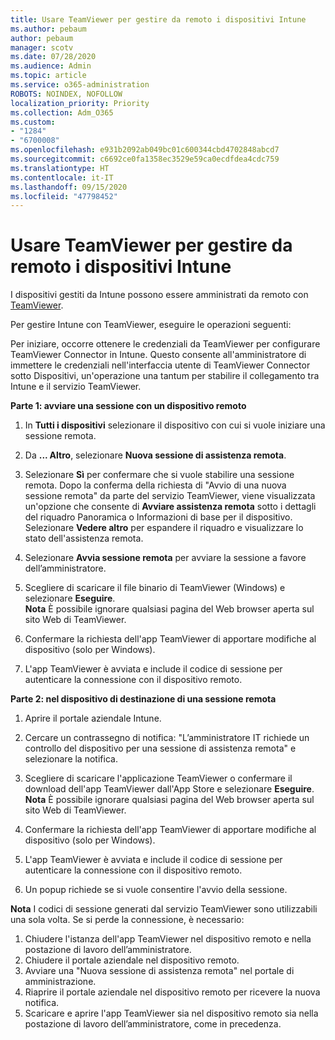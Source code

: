 ```yaml
---
title: Usare TeamViewer per gestire da remoto i dispositivi Intune
ms.author: pebaum
author: pebaum
manager: scotv
ms.date: 07/28/2020
ms.audience: Admin
ms.topic: article
ms.service: o365-administration
ROBOTS: NOINDEX, NOFOLLOW
localization_priority: Priority
ms.collection: Adm_O365
ms.custom:
- "1284"
- "6700008"
ms.openlocfilehash: e931b2092ab049bc01c600344cbd4702848abcd7
ms.sourcegitcommit: c6692ce0fa1358ec3529e59ca0ecdfdea4cdc759
ms.translationtype: HT
ms.contentlocale: it-IT
ms.lasthandoff: 09/15/2020
ms.locfileid: "47798452"
---
```

# <a name="use-teamviewer-to-remotely-administer-intune-devices"></a>Usare TeamViewer per gestire da remoto i dispositivi Intune

I dispositivi gestiti da Intune possono essere amministrati da remoto con [TeamViewer](https://www.teamviewer.com/).

Per gestire Intune con TeamViewer, eseguire le operazioni seguenti: 

Per iniziare, occorre ottenere le credenziali da TeamViewer per configurare TeamViewer Connector in Intune. Questo consente all'amministratore di immettere le credenziali nell'interfaccia utente di TeamViewer Connector sotto Dispositivi, un'operazione una tantum per stabilire il collegamento tra Intune e il servizio TeamViewer.

**Parte 1: avviare una sessione con un dispositivo remoto**

1. In **Tutti i dispositivi** selezionare il dispositivo con cui si vuole iniziare una sessione remota.
2. Da **... Altro**, selezionare **Nuova sessione di assistenza remota**.
3. Selezionare **Sì** per confermare che si vuole stabilire una sessione remota.
    Dopo la conferma della richiesta di "Avvio di una nuova sessione remota" da parte del servizio TeamViewer, viene visualizzata un'opzione che consente di **Avviare assistenza remota** sotto i dettagli del riquadro Panoramica o Informazioni di base per il dispositivo. Selezionare **Vedere altro** per espandere il riquadro e visualizzare lo stato dell'assistenza remota.
4. Selezionare **Avvia sessione remota** per avviare la sessione a favore dell’amministratore.
5. Scegliere di scaricare il file binario di TeamViewer (Windows) e selezionare **Eseguire**.<br/>
    **Nota** È possibile ignorare qualsiasi pagina del Web browser aperta sul sito Web di TeamViewer.

6. Confermare la richiesta dell'app TeamViewer di apportare modifiche al dispositivo (solo per Windows).
7. L'app TeamViewer è avviata e include il codice di sessione per autenticare la connessione con il dispositivo remoto.

**Parte 2: nel dispositivo di destinazione di una sessione remota**

1. Aprire il portale aziendale Intune.
2. Cercare un contrassegno di notifica: "L’amministratore IT richiede un controllo del dispositivo per una sessione di assistenza remota" e selezionare la notifica.
3. Scegliere di scaricare l'applicazione TeamViewer o confermare il download dell'app TeamViewer dall'App Store e selezionare **Eseguire**.
    **Nota** È possibile ignorare qualsiasi pagina del Web browser aperta sul sito Web di TeamViewer.

4. Confermare la richiesta dell'app TeamViewer di apportare modifiche al dispositivo (solo per Windows).
5. L'app TeamViewer è avviata e include il codice di sessione per autenticare la connessione con il dispositivo remoto.
6. Un popup richiede se si vuole consentire l'avvio della sessione.

**Nota** I codici di sessione generati dal servizio TeamViewer sono utilizzabili una sola volta. Se si perde la connessione, è necessario:

1. Chiudere l'istanza dell'app TeamViewer nel dispositivo remoto e nella postazione di lavoro dell’amministratore.
2. Chiudere il portale aziendale nel dispositivo remoto.
3. Avviare una "Nuova sessione di assistenza remota" nel portale di amministrazione.
4. Riaprire il portale aziendale nel dispositivo remoto per ricevere la nuova notifica.
5. Scaricare e aprire l'app TeamViewer sia nel dispositivo remoto sia nella postazione di lavoro dell’amministratore, come in precedenza.